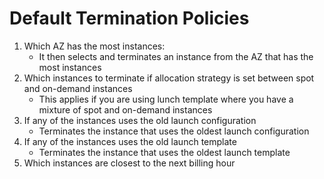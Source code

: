 
# Default Termination Policies
1. Which AZ has the most instances:
   - It then selects and terminates an instance from the AZ that has the most instances
2. Which instances to terminate if allocation strategy is set between spot and on-demand instances
   - This applies if you are using lunch template where you have a mixture of spot and on-demand instances
3. If any of the instances uses the old launch configuration
   - Terminates the instance that uses the oldest launch configuration
4. If any of the instances uses the old launch template
   - Terminates the instance that uses the oldest launch template
5. Which instances are closest to the next billing hour